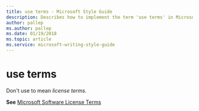 ```yaml
---
title: use terms - Microsoft Style Guide
description: Describes how to implement the term 'use terms' in Microsoft content and provides the Microsoft Software License Terms topic.
author: pallep
ms.author: pallep
ms.date: 01/19/2018
ms.topic: article
ms.service: microsoft-writing-style-guide
---
```


# use terms

Don't use to mean *license terms.*

**See** [Microsoft Software License Terms](~/a-z-word-list-term-collections/m/software-license-terms.md)
